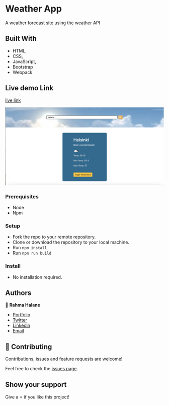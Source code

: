 # Weather App

A weather forecast site using the weather API

## Built With

- HTML,
- CSS,
- JavaScript,
- Bootstrap
- Webpack

## Live demo Link

[live link](https://rawcdn.githack.com/imahnama/Weather-App/7a26f1bf28a60001378754cc4d1c24b499b96d76/dist/index.html)

![Page UI](dist/images/1.png)

### Prerequisites

- Node
- Npm

### Setup

- Fork the repo to your remote repository.
- Clone or download the repository to your local machine.
- Run `npm install`
- Run `npm run build`

### Install

- No installation required.

## Authors

👤 **Rahma Halane**

- [Portfolio](https://raw.githack.com/imahnama/my-portfolio/develop/index.html)
- [Twitter](https://twitter.com/halane_rahma)
- [Linkedin](https://www.linkedin.com/in/rahmahalane/)
- [Email](mailto:Halane.rahma@gmail.com )


## 🤝 Contributing

Contributions, issues and feature requests are welcome!

Feel free to check the [issues page](https://github.com/imahnama/Weather-App/issues).

## Show your support

Give a ⭐️ if you like this project!
